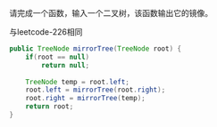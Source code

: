 请完成一个函数，输入一个二叉树，该函数输出它的镜像。


与leetcode-226相同
```Java
public TreeNode mirrorTree(TreeNode root) {
    if(root == null)
        return null;
    
    TreeNode temp = root.left;
    root.left = mirrorTree(root.right);
    root.right = mirrorTree(temp);
    return root;
}
```